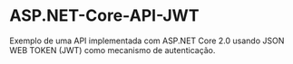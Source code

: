 # ASP.NET-Core-API-JWT
Exemplo de uma API implementada com ASP.NET Core 2.0 usando JSON WEB TOKEN (JWT) como mecanismo de autenticação.
